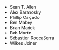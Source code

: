 * Sean T. Allen
* Alex Baranosky
* Phillip Calçado
* Ben Mabey
* Brian Marick
* Bob Martin
* Sébastien RoccaSerra
* Wilkes Joiner
